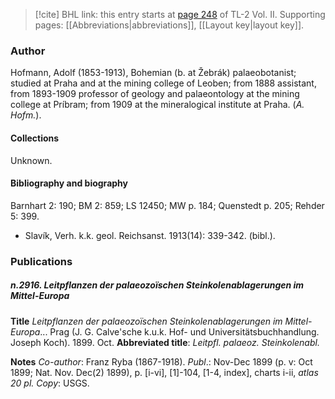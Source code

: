 > [!cite] BHL link: this entry starts at [page 248](https://www.biodiversitylibrary.org/item/103253#page/274/mode/1up) of TL-2 Vol. II.
> Supporting pages: [[Abbreviations|abbreviations]], [[Layout key|layout key]].

### Author

Hofmann, Adolf (1853-1913), Bohemian (b. at Žebrák) palaeobotanist; studied at Praha and at the mining college of Leoben; from 1888 assistant, from 1893-1909 professor of geology and palaeontology at the mining college at Príbram; from 1909 at the mineralogical institute at Praha. (*A. Hofm.*).

#### Collections

Unknown.

#### Bibliography and biography

Barnhart 2: 190; BM 2: 859; LS 12450; MW p. 184; Quenstedt p. 205; Rehder 5: 399.
- Slavík, Verh. k.k. geol. Reichsanst. 1913(14): 339-342. (bibl.).

### Publications

##### n.2916. Leitpflanzen der palaeozoïschen Steinkolenablagerungen im Mittel-Europa

**Title**
*Leitpflanzen der palaeozoïschen Steinkolenablagerungen im Mittel-Europa*... Prag (J. G. Calve'sche k.u.k. Hof- und Universitätsbuchhandlung. Joseph Koch). 1899. Oct.
**Abbreviated title**: *Leitpfl. palaeoz. Steinkolenabl.*

**Notes**
*Co-author*: Franz Ryba (1867-1918).
*Publ*.: Nov-Dec 1899 (p. v: Oct 1899; Nat. Nov. Dec(2) 1899), p. \[i-vi\], \[1\]-104, \[1-4, index\], charts i-ii, *atlas 20 pl. Copy*: USGS.

